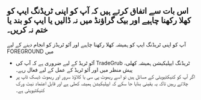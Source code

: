
## اس بات سے اتفاق کرتے ہیں کہ آپ کو اپنی ٹریڈنگ ایپ کو کھلا رکھنا چاہیے اور بیک گراؤنڈ میں نہ ڈالیں یا ایپ کو بند یا ختم نہ کریں۔

آپ کو اپنی ٹریڈنگ ایپ کو ہمیشہ کھلا رکھنا چاہیے اور آٹو ٹریڈز کو انجام دینے کے لیے FOREGROUND میں
- آٹو ٹریڈ کے لیے ضروری ہے کہ آپ کی TradeGrub ٹریڈنگ ایپلیکیشن ہمیشہ کھلی، پیش منظر میں اور آٹو ٹریڈ کے عمل کے لیے فعال رہے۔
- اگر آپ کو کنیکٹیویٹی کے مسائل ہیں تو اسے ریموٹ پی سی یا کلاؤڈ سرور اور ریموٹ ڈیسک ٹاپ پر چلاتے رہیں تاکہ یہ یقینی بنایا جا سکے کہ ایپلیکیشن ہمیشہ کھلی ہے اور قابل اعتماد نیٹ ورک کنیکٹیویٹی ہے۔
